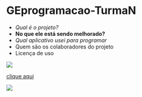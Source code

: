 # GEprogramacao-TurmaN
- _Qual é o projeto?_
- **No que ele está sendo melhorado?**
- _Qual aplicativo usei para programar_
- Quem são os colaboradores do projeto
- Licença de uso

![](https://img.shields.io/badge/Google%20Analytics-E37400?style=for-the-badge&logo=google%20analytics&logoColor=white)

[clique aqui](https://classroom.google.com/u/0/c/NTMyOTU5MzA1MTgz)

[![](https://img.shields.io/badge/Google%20Analytics-E37400?style=for-the-badge&logo=google%20analytics&logoColor=white)](https://classroom.google.com/u/0/c/NTMyOTU5MzA1MTgz)
